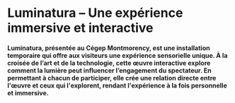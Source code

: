 # Luminatura – Une expérience immersive et interactive
#### Luminatura, présentée au Cégep Montmorency, est une installation temporaire qui offre aux visiteurs une expérience sensorielle unique. À la croisée de l’art et de la technologie, cette œuvre interactive explore comment la lumière peut influencer l’engagement du spectateur. En permettant à chacun de participer, elle crée une relation directe entre l'œuvre et ceux qui l'explorent, rendant l'expérience à la fois personnelle et immersive.
